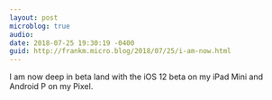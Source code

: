 ```yaml
---
layout: post
microblog: true
audio: 
date: 2018-07-25 19:30:19 -0400
guid: http://frankm.micro.blog/2018/07/25/i-am-now.html
---
```

I am now deep in beta land with the iOS 12 beta on my iPad Mini and Android P on my Pixel. 
